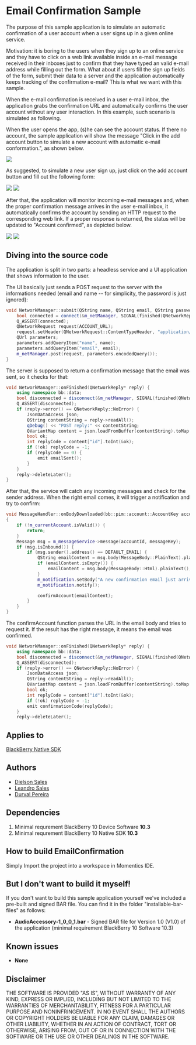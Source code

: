 # Email Confirmation Sample

The purpose of this sample application is to simulate an automatic confirmation of a user account when a user signs up in a given online service.

Motivation: it is boring to the users when they sign up to an online service and they have to click on a web link available inside an e-mail message received in their inboxes just to confirm that they have typed an valid e-mail address while filling out the form. What about if users fill the sign up fields of the form, submit their data to a server and the application automatically keeps tracking of the confirmation e-mail? This is what we want with this sample.

When the e-mail confirmation is received in a user e-mail inbox, the application grabs the confirmation URL and automatically confirms the user account without any user interaction. In this example, such scenario is simulated as following.

When the user opens the app, (s)he can see the account status. If there no account, the sample application will show the message "Click in the add account button to simulate a new account with automatic e-mail conformation.", as shown below.

![](http://i.imgur.com/Zxc9ApA.png)

As suggested, to simulate a new user sign up, just click on the add account button and fill out the following form:

![](http://i.imgur.com/GZOOtk9.png)
![](http://i.imgur.com/A4rsln3.png)

After that, the application will monitor incoming e-mail messages and, when the proper confirmation message arrives in the user e-mail inbox, it automatically confirms the account by sending an HTTP request to the corresponding web link. If a proper response is returned, the status will be updated to "Account confirmed", as depicted below.

![](http://i.imgur.com/Isaa8ku.png)
![](http://i.imgur.com/UA5Jz1p.png)

Diving into the source code
---------------------------

The application is split in two parts: a headless service and a UI application that shows information to the user.

The UI basically just sends a POST request to the server with the informations needed (email and name -- for simplicity, the password is just ignored):

```cpp
void NetworkManager::submit(QString name, QString email, QString password) {
    bool connected = connect(&m_netManager, SIGNAL(finished(QNetworkReply*)), this, SLOT(onFinished(QNetworkReply*)));
    Q_ASSERT(connected);
    QNetworkRequest request(ACCOUNT_URL);
    request.setHeader(QNetworkRequest::ContentTypeHeader, "application/x-www-form-urlencoded");
    QUrl parameters;
    parameters.addQueryItem("name", name);
    parameters.addQueryItem("email", email);
    m_netManager.post(request, parameters.encodedQuery());
}
```

The server is supposed to return a confirmation message that the email was sent, so it checks for that:

```cpp
void NetworkManager::onFinished(QNetworkReply* reply) {
    using namespace bb::data;
    bool disconnected = disconnect(&m_netManager, SIGNAL(finished(QNetworkReply*)), this, SLOT(onFinished(QNetworkReply*)));
    Q_ASSERT(disconnected);
    if (reply->error() == QNetworkReply::NoError) {
        JsonDataAccess json;
        QString contentString = reply->readAll();
        qDebug() << "POST reply:" << contentString;
        QVariantMap content = json.loadFromBuffer(contentString).toMap();
        bool ok;
        int replyCode = content["id"].toInt(&ok);
        if (!ok) replyCode = -1;
        if (replyCode == 0) {
            emit emailSent();
        }
    }
    reply->deleteLater();
}
```

After that, the service will catch any incoming messages and check for the sender address. When the right email comes, it will trigger a notification and try to confirm:

```cpp
void MessageHandler::onBodyDownloaded(bb::pim::account::AccountKey accountId, bb::pim::message::MessageKey messageKey)
{
    if (!m_currentAccount.isValid()) {
        return;
    }
    Message msg = m_messageService->message(accountId, messageKey);
    if (msg.isInbound()) {
        if (msg.sender().address() == DEFAULT_EMAIL) {
            QString emailContent = msg.body(MessageBody::PlainText).plainText();
            if (emailContent.isEmpty()) {
                emailContent = msg.body(MessageBody::Html).plainText();
            }
            m_notification.setBody("A new confirmation email just arrived");
            m_notification.notify();

            confirmAccount(emailContent);
        }
    }
}
```

The confirmAccount function parses the URL in the email body and tries to request it. If the result has the right message, it means the email was confirmed.

```cpp
void NetworkManager::onFinished(QNetworkReply* reply) {
    using namespace bb::data;
    bool disconnected = disconnect(&m_netManager, SIGNAL(finished(QNetworkReply*)), this, SLOT(onFinished(QNetworkReply*)));
    Q_ASSERT(disconnected);
    if (reply->error() == QNetworkReply::NoError) {
        JsonDataAccess json;
        QString contentString = reply->readAll();
        QVariantMap content = json.loadFromBuffer(contentString).toMap();
        bool ok;
        int replyCode = content["id"].toInt(&ok);
        if (!ok) replyCode = -1;
        emit confirmationCode(replyCode);
    }
    reply->deleteLater();
```

Applies to
----------

[BlackBerry Native SDK](http://developer.blackberry.com/native/)

Authors
-------

* [Dielson Sales](https://github.com/dielsonsales)
* [Leandro Sales](https://github.com/leandroal)
* [Durval Pereira](https://github.com/DurvalPCN)

Dependencies
------------

1. Minimal requrement BlackBerry 10 Device Software **10.3**
2. Minimal requrement BlackBerry 10 Native SDK **10.3**

How to build EmailConfirmation
------------------------------

Simply Import the project into a workspace in Momentics IDE.

But I don't want to build it myself!
------------------------------------

If you don't want to build this sample application yourself we've included a pre-built and signed BAR file. You can find it in the folder "installable-bar-files" as follows:

* **AudioAccessory-1_0_0_1.bar** - Signed BAR file for Version 1.0 (V1.0) of the application (minimal requirement BlackBerry 10 Software 10.3)

Known issues
------------

* **None**

Disclaimer
----------

THE SOFTWARE IS PROVIDED "AS IS", WITHOUT WARRANTY OF ANY KIND, EXPRESS OR IMPLIED, INCLUDING BUT NOT LIMITED TO THE WARRANTIES OF MERCHANTABILITY, FITNESS FOR A PARTICULAR PURPOSE AND NONINFRINGEMENT. IN NO EVENT SHALL THE AUTHORS OR COPYRIGHT HOLDERS BE LIABLE FOR ANY CLAIM, DAMAGES OR OTHER LIABILITY, WHETHER IN AN ACTION OF CONTRACT, TORT OR OTHERWISE, ARISING FROM, OUT OF OR IN CONNECTION WITH THE SOFTWARE OR THE USE OR OTHER DEALINGS IN THE SOFTWARE.
